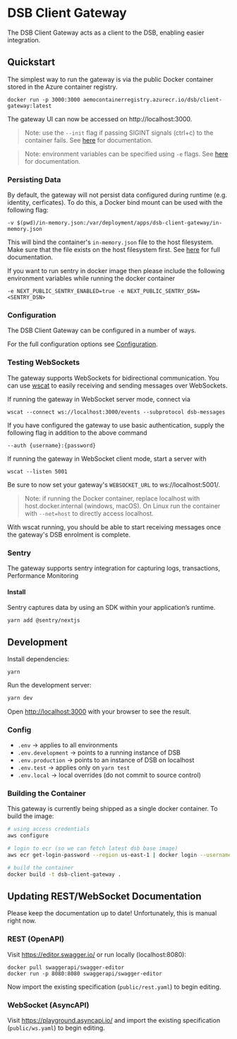 # DSB Client Gateway

The DSB Client Gateway acts as a client to the DSB, enabling easier integration.

## Quickstart

The simplest way to run the gateway is via the public Docker container stored
in the Azure container registry.

```
docker run -p 3000:3000 aemocontainerregistry.azurecr.io/dsb/client-gateway:latest
```

The gateway UI can now be accessed on http://localhost:3000.

> Note: use the `--init` flag if passing SIGINT signals (ctrl+c) to the container
  fails. See [here](https://docs.docker.com/engine/reference/run/#specify-an-init-process)
  for documentation.

> Note: environment variables can be specified using `-e` flags. See
  [here](https://docs.docker.com/engine/reference/run/#env-environment-variables)
  for documentation.
### Persisting Data

By default, the gateway will not persist data configured during runtime
(e.g. identity, cerficates). To do this, a Docker bind mount can be used with
the following flag:

```
-v $(pwd)/in-memory.json:/var/deployment/apps/dsb-client-gateway/in-memory.json
```

This will bind the container's `in-memory.json` file to the host filesystem.
Make sure that the file exists on the host filesystem first.
See [here](https://docs.docker.com/engine/reference/run/#volume-shared-filesystems)
for full documentation.

If you want to run sentry in docker image then please include the following environment variables while running the docker container

```
-e NEXT_PUBLIC_SENTRY_ENABLED=true -e NEXT_PUBLIC_SENTRY_DSN=<SENTRY_DSN>
``` 

### Configuration

The DSB Client Gateway can be configured in a number of ways.

For the full configuration options see [Configuration](./CONFIGURATION.md).

### Testing WebSockets

The gateway supports WebSockets for bidirectional communication. You can use
[wscat](https://github.com/websockets/wscat) to easily receiving and sending
messages over WebSockets.

If running the gateway in WebSocket server mode, connect via
```
wscat --connect ws://localhost:3000/events --subprotocol dsb-messages
```

If you have configured the gateway to use basic authentication, supply the
following flag in addition to the above command
```
--auth {username}:{password}
```

If running the gateway in WebSocket client mode, start a server with
```
wscat --listen 5001
```

Be sure to now set your gateway's `WEBSOCKET_URL` to ws://localhost:5001/.

> Note: if running the Docker container, replace localhost with
  host.docker.internal (windows, macOS). On Linux run the container with
  `--net=host` to directly access localhost.

With wscat running, you should be able to start receiving messages once the
gateway's DSB enrolment is complete.

### Sentry

The gateway supports sentry integration for capturing logs, transactions, Performance Monitoring

#### Install
Sentry captures data by using an SDK within your application’s runtime.

```
yarn add @sentry/nextjs
```
## Development

Install dependencies:
```
yarn
```

Run the development server:

```bash
yarn dev
```

Open [http://localhost:3000](http://localhost:3000) with your browser to see the result.


### Config

- `.env` -> applies to all environments
- `.env.development` -> points to a running instance of DSB
- `.env.production` -> points to an instance of DSB on localhost
- `.env.test` -> applies only on `yarn test`
- `.env.local` -> local overrides (do not commit to source control)

### Building the Container

This gateway is currently being shipped as a single docker container. To build
the image:

```sh
# using access credentials
aws configure

# login to ecr (so we can fetch latest dsb base image)
aws ecr get-login-password --region us-east-1 | docker login --username AWS --password-stdin 098061033856.dkr.ecr.us-east-1.amazonaws.com

# build the container
docker build -t dsb-client-gateway .
```

## Updating REST/WebSocket Documentation

Please keep the documentation up to date! Unfortunately, this is manual right now.

### REST (OpenAPI)

Visit https://editor.swagger.io/ or run locally (localhost:8080):

```
docker pull swaggerapi/swagger-editor
docker run -p 8080:8080 swaggerapi/swagger-editor
```

Now import the existing specification (`public/rest.yaml`) to begin editing.

### WebSocket (AsyncAPI)

Visit https://playground.asyncapi.io/ and import the existing specification
(`public/ws.yaml`) to begin editing.
